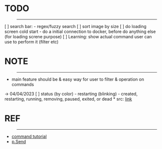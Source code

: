 # TODO
> ---------
[ ] search bar:
    - regex/fuzzy search
[ ] sort image by size
[ ] do loading screen cold start
    - do a initial connection to docker, before do anything else
        (for loading screne purpose)
[ ] Learning: show actual command user can use to perform it (filter etc)

# NOTE
> ---------
- main feature should be
    & easy way for user to filter
    & operation on commands


-> 04/04/2023
[ ] status  (by color)
    - restarting (blinking)
    - created, restarting, running, removing, paused, exited, or dead
    * src: [link](https://docs.docker.com/engine/reference/commandline/ps/#filter)

# REF
> --------
- [command tutorial](https://github.com/charmbracelet/bubbletea/tree/master/tutorials/commands/)
- [p.Send](https://github.com/charmbracelet/bubbletea/issues/25#issuecomment-872331380)
